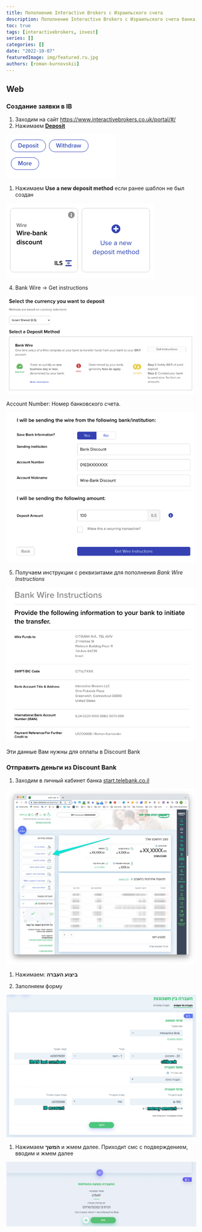 ```yaml
---
title: Пополнение Interactive Brokers с Израильского счета
description: Пополнение Interactive Brokers с Израильского счета банка Дисконт
toc: true
tags: [interactivebrokers, invest]
series: []
categories: []
date: "2022-10-07"
featuredImage: img/featured.ru.jpg
authors: [roman-kurnovskii]
---
```


## Web

### Создание заявки в IB

1. Заходим на сайт https://www.interactivebrokers.co.uk/portal/#/
1. Нажимаем [**Deposit**](https://www.interactivebrokers.co.uk/AccountManagement/AmAuthentication?action=FUND_TRANSFERS&type=DEPOSIT)

![](img/button-deposit.png)

1. Нажимаем **Use a new deposit method** если ранее шаблон не был создан

![](img/button-use-new-deposit.png)

4. Bank Wire -> Get instructions

![](img/select-deposit-method.png)

Account Number: Номер банковского счета.

![](img/bank-wire-template.png)

5. Получаем инструкции с реквизитами для пополнения *Bank Wire Instructions*

![](img/bank-wire-instructions.png)

Эти данные Вам нужны для оплаты в Discount Bank

### Отправить деньги из Discount Bank

1. Заходим в личный кабинет банка [start.telebank.co.il](https://start.telebank.co.il/)

![](img/discount-bank-01.jpg)

1. Нажимаем: **ביצוע העברה**

1. Заполняем форму

![](img/discount-send-money.jpg)

1. Нажимаем **המשך** и жмем далее. Приходит смс с подверждением, вводим и жмем далее

![](img/discount-send-money-done.png)
